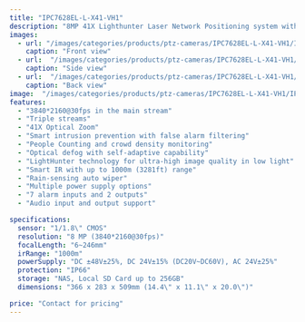 ```yaml
---
title: "IPC7628EL-L-X41-VH1"
description: "8MP 41X Lighthunter Laser Network Positioning system with advanced features including triple streams, smart intrusion prevention, and up to 1000m IR distance"
images:
  - url: "/images/categories/products/ptz-cameras/IPC7628EL-L-X41-VH1/IPC7628EL-L-X41-VH1.png"
    caption: "Front view"
  - url:  "/images/categories/products/ptz-cameras/IPC7628EL-L-X41-VH1/IPC7628EL-L-X41-VH.png"
    caption: "Side view"
  - url:  "/images/categories/products/ptz-cameras/IPC7628EL-L-X41-VH1/IPC7628EL-L-X41-VH12.png"
    caption: "Back view"
image:  "/images/categories/products/ptz-cameras/IPC7628EL-L-X41-VH1/IPC7628EL-L-X41-VH12.png"
features:
  - "3840*2160@30fps in the main stream"
  - "Triple streams"
  - "41X Optical Zoom"
  - "Smart intrusion prevention with false alarm filtering"
  - "People Counting and crowd density monitoring"
  - "Optical defog with self-adaptive capability"
  - "LightHunter technology for ultra-high image quality in low light"
  - "Smart IR with up to 1000m (3281ft) range"
  - "Rain-sensing auto wiper"
  - "Multiple power supply options"
  - "7 alarm inputs and 2 outputs"
  - "Audio input and output support"

specifications:
  sensor: "1/1.8\" CMOS"
  resolution: "8 MP (3840*2160@30fps)"
  focalLength: "6~246mm"
  irRange: "1000m"
  powerSupply: "DC ±48V±25%, DC 24V±15% (DC20V~DC60V), AC 24V±25%"
  protection: "IP66"
  storage: "NAS, Local SD Card up to 256GB"
  dimensions: "366 x 283 x 509mm (14.4\" x 11.1\" x 20.0\")"

price: "Contact for pricing"
---
```

